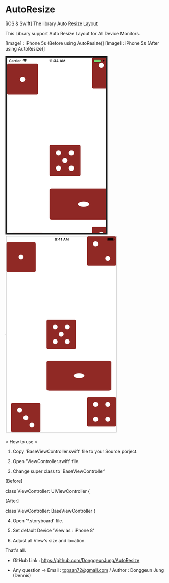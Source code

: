# AutoResize
[iOS &amp; Swift] The library Auto Resize Layout

This Library support Auto Resize Layout for All Device Monitors.


[Image1 : iPhone 5s (Before using AutoResize)]
[Image1 : iPhone 5s (After using AutoResize)]
<div>
<img src="https://github.com/DonggeunJung/AutoResize/blob/master/ScreenCapture/AutoResize_iP5s1.png?raw=true width="400px"></img>
<img src="https://github.com/DonggeunJung/AutoResize/blob/master/ScreenCapture/AutoResize_IB.png" width="350px"></img>
</div>


< How to use >

1. Copy 'BaseViewController.swift' file to your Source porject.

2. Open 'ViewController.swift' file.

3. Change super class to 'BaseViewController'

[Before]

class ViewController: UIViewController {


[After]

class ViewController: BaseViewController {

4. Open '*.storyboard' file.

5. Set default Device 'View as : iPhone 8'

6. Adjust all View's size and location.

That's all.

* GitHub Link : https://github.com/DonggeunJung/AutoResize

* Any question
 => Email : topsan72@gmail.com
 / Author : Donggeun Jung (Dennis)

